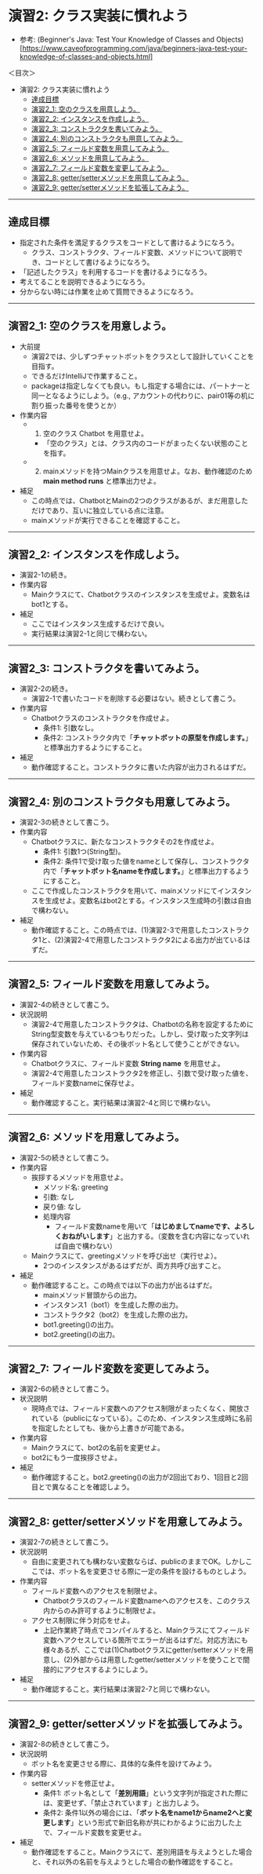 # 演習2: クラス実装に慣れよう
- 参考: (Beginner's Java: Test Your Knowledge of Classes and Objects)[https://www.caveofprogramming.com/java/beginners-java-test-your-knowledge-of-classes-and-objects.html]

＜目次＞
- 演習2: クラス実装に慣れよう
  - <a href="#goal">達成目標</a>
  - <a href="#ex2_1">演習2_1: 空のクラスを用意しよう。</a>
  - <a href="#ex2_2">演習2_2: インスタンスを作成しよう。</a>
  - <a href="#ex2_3">演習2_3: コンストラクタを書いてみよう。</a>
  - <a href="#ex2_4">演習2_4: 別のコンストラクタも用意してみよう。</a>
  - <a href="#ex2_5">演習2_5: フィールド変数を用意してみよう。</a>
  - <a href="#ex2_6">演習2_6: メソッドを用意してみよう。</a>
  - <a href="#ex2_7">演習2_7: フィールド変数を変更してみよう。</a>
  - <a href="#ex2_8">演習2_8: getter/setterメソッドを用意してみよう。</a>
  - <a href="#ex2_9">演習2_9: getter/setterメソッドを拡張してみよう。</a>

<hr>

## <a name="goal">達成目標</a>
- 指定された条件を満足するクラスをコードとして書けるようになろう。
  - クラス、コンストラクタ、フィールド変数、メソッドについて説明でき、コードとして書けるようになろう。
- 「記述したクラス」を利用するコードを書けるようになろう。
- 考えてることを説明できるようになろう。
- 分からない時には作業を止めて質問できるようになろう。

<hr>

## <a name="ex2_1">演習2_1: 空のクラスを用意しよう。</a>
- 大前提
  - 演習2では、少しずつチャットボットをクラスとして設計していくことを目指す。
  - できるだけIntelliJで作業すること。
  - packageは指定しなくても良い。もし指定する場合には、パートナーと同一となるようにしよう。（e.g., アカウントの代わりに、pair01等の机に割り振った番号を使うとか）
- 作業内容
  - 1. 空のクラス Chatbot を用意せよ。
    - 「空のクラス」とは、クラス内のコードがまったくない状態のことを指す。
  - 2. mainメソッドを持つMainクラスを用意せよ。なお、動作確認のため **main method runs** と標準出力せよ。
- 補足
  - この時点では、ChatbotとMainの2つのクラスがあるが、まだ用意しただけであり、互いに独立している点に注意。
  - mainメソッドが実行できることを確認すること。

<hr>

## <a name="ex2_2">演習2_2: インスタンスを作成しよう。</a>
- 演習2-1の続き。
- 作業内容
  - Mainクラスにて、Chatbotクラスのインスタンスを生成せよ。変数名はbot1とする。
- 補足
  - ここではインスタンス生成するだけで良い。
  - 実行結果は演習2-1と同じで構わない。

<hr>

## <a name="ex2_3">演習2_3: コンストラクタを書いてみよう。</a>
- 演習2-2の続き。
  - 演習2-1で書いたコードを削除する必要はない。続きとして書こう。
- 作業内容
  - Chatbotクラスのコンストラクタを作成せよ。
    - 条件1: 引数なし。
    - 条件2: コンストラクタ内で「**チャットボットの原型を作成します。**」と標準出力するようにすること。
- 補足
  - 動作確認すること。コンストラクタに書いた内容が出力されるはずだ。

<hr>

## <a name="ex2_4">演習2_4: 別のコンストラクタも用意してみよう。</a>
- 演習2-3の続きとして書こう。
- 作業内容
  - Chatbotクラスに、新たなコンストラクタその2を作成せよ。
    - 条件1: 引数1つ(String型)。
    - 条件2: 条件1で受け取った値をnameとして保存し、コンストラクタ内で「**チャットボット名nameを作成します。**」と標準出力するようにすること。
  - ここで作成したコンストラクタを用いて、mainメソッドにてインスタンスを生成せよ。変数名はbot2とする。インスタンス生成時の引数は自由で構わない。
- 補足
  - 動作確認すること。この時点では、(1)演習2-3で用意したコンストラクタ1と、(2)演習2-4で用意したコンストラクタ2による出力が出ているはずだ。

<hr>

## <a name="ex2_5">演習2_5: フィールド変数を用意してみよう。</a>
- 演習2-4の続きとして書こう。
- 状況説明
  - 演習2-4で用意したコンストラクタは、Chatbotの名称を設定するためにString型変数を与えているつもりだった。しかし、受け取った文字列は保存されていないため、その後ボット名として使うことができない。
- 作業内容
  - Chatbotクラスに、フィールド変数 **String name** を用意せよ。
  - 演習2-4で用意したコンストラクタ2を修正し、引数で受け取った値を、フィールド変数nameに保存せよ。
- 補足
  - 動作確認すること。実行結果は演習2-4と同じで構わない。

<hr>

## <a name="ex2_6">演習2_6: メソッドを用意してみよう。</a>
- 演習2-5の続きとして書こう。
- 作業内容
  - 挨拶するメソッドを用意せよ。
    - メソッド名: greeting
    - 引数: なし
    - 戻り値: なし
    - 処理内容
      - フィールド変数nameを用いて「**はじめましてnameです、よろしくおねがいします**」と出力する。（変数を含む内容になっていれば自由で構わない）
  - Mainクラスにて、greetingメソッドを呼び出せ（実行せよ）。
    - 2つのインスタンスがあるはずだが、両方共呼び出すこと。
- 補足
  - 動作確認すること。この時点では以下の出力が出るはずだ。
    - mainメソッド冒頭からの出力。
    - インスタンス1（bot1）を生成した際の出力。
    - コンストラクタ2（bot2）を生成した際の出力。
    - bot1.greeting()の出力。
    - bot2.greeting()の出力。

<hr>

## <a name="ex2_7">演習2_7: フィールド変数を変更してみよう。</a>
- 演習2-6の続きとして書こう。
- 状況説明
  - 現時点では、フィールド変数へのアクセス制限がまったくなく、開放されている（publicになっている）。このため、インスタンス生成時に名前を指定したとしても、後から上書きが可能である。
- 作業内容
  - Mainクラスにて、bot2の名前を変更せよ。
  - bot2にもう一度挨拶させよ。
- 補足
  - 動作確認すること。bot2.greeting()の出力が2回出ており、1回目と2回目とで異なることを確認しよう。

<hr>

## <a name="ex2_8">演習2_8: getter/setterメソッドを用意してみよう。</a>
- 演習2-7の続きとして書こう。
- 状況説明
  - 自由に変更されても構わない変数ならば、publicのままでOK。しかしここでは、ボット名を変更させる際に一定の条件を設けるものとしよう。
- 作業内容
  - フィールド変数へのアクセスを制限せよ。
    - Chatbotクラスのフィールド変数nameへのアクセスを、このクラス内からのみ許可するように制限せよ。
  - アクセス制限に伴う対応をせよ。
    - 上記作業終了時点でコンパイルすると、Mainクラスにてフィールド変数へアクセスしている箇所でエラーが出るはずだ。対応方法にも様々あるが、ここでは(1)Chatbotクラスにgetter/setterメソッドを用意し、(2)外部からは用意したgetter/setterメソッドを使うことで間接的にアクセスするようにしよう。
- 補足
  - 動作確認すること。実行結果は演習2-7と同じで構わない。

<hr>

## <a name="ex2_9">演習2_9: getter/setterメソッドを拡張してみよう。</a>
- 演習2-8の続きとして書こう。
- 状況説明
  - ボット名を変更させる際に、具体的な条件を設けてみよう。
- 作業内容
  - setterメソッドを修正せよ。
    - 条件1: ボット名として「**差別用語**」という文字列が指定された際には、変更せず、「禁止されています」と出力しよう。
    - 条件2: 条件1以外の場合には、「**ボット名をname1からname2へと変更します**」という形式で新旧名称が共にわかるように出力した上で、フィールド変数を変更せよ。
- 補足
  - 動作確認をすること。Mainクラスにて、差別用語を与えようとした場合と、それ以外の名前を与えようとした場合の動作確認をすること。
